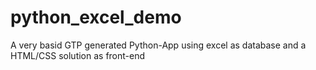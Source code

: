 # python_excel_demo
A very basid GTP generated Python-App using excel as database and a HTML/CSS solution as front-end

